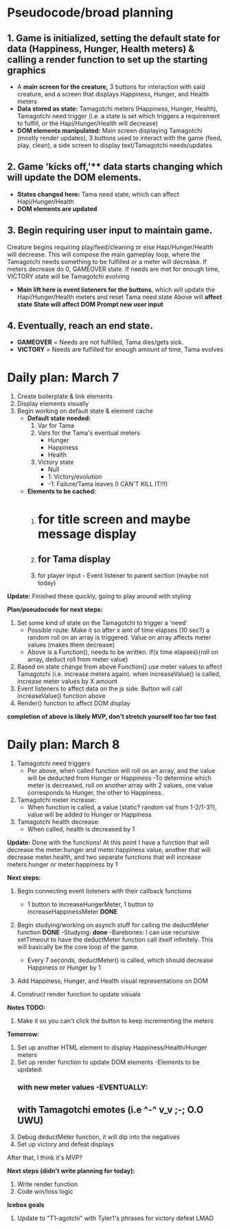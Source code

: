 # Pseudocode/broad planning

## 1. Game is initialized, setting the default state for data (Happiness, Hunger, Health meters) & calling a render function to set up the starting graphics 
- A **main screen for the creature,** 3 buttons for interaction with said creature, and a screen that displays Happiness, Hunger, and Health meters
- **Data stored as state:** Tamagotchi meters (Happiness, Hunger, Health), Tamagotchi need trigger (i.e. a state is set which triggers a requirement to fulfill, or the Hapi/Hunger/Health will decrease)
- **DOM elements manipulated:** Main screen displaying Tamagotchi (mostly render updates), 3 buttons used to interact with the game (feed, play, clean), a side screen to display text/Tamagotchi needs/updates



## 2. Game 'kicks off,'** data starts changing which will update the DOM elements.
- **States changed here:** Tama need state, which can affect Hapi/Hunger/Health
- **DOM elements are updated**



## 3. Begin requiring user input to maintain game. 
Creature begins requiring play/feed/cleaning or else Hapi/Hunger/Health will decrease. This will compose the main gameplay loop, where the Tamagotchi needs something to be fulfilled or a meter will decrease. If meters decrease do 0, GAMEOVER state. If needs are met for enough time, VICTORY state will be Tamagotchi evolving
- **Main lift here is event listeners for the buttons**, which will update the Hapi/Hunger/Health meters and reset Tama need state
Above will **affect state**
**State will affect DOM**
**Prompt new user input**



## 4. Eventually, reach an end state.
- **GAMEOVER** = Needs are not fulfilled, Tama dies/gets sick. 
- **VICTORY** = Needs are fulfilled for enough amount of time, Tama evolves





# Daily plan: March 7

1. Create boilerplate & link elements
2. Display elements visually
3. Begin working on default state & element cache
    - **Default state needed:**
        1. Var for Tama
        2. Vars for the Tama's eventual meters
            - Hunger
            - Happiness
            - Health
        3. Victory state
            - Null
            - 1: Victory/evolution
            - -1: Failure/Tama leaves (I CAN'T KILL IT!!!)
    - **Elements to be cached:**
        1. <h1> for title screen and maybe message display
        2. <h2> for Tama display
        3. <section class="buttons"> for player input
            - Event listener to parent section (maybe not today)

**Update:** Finished these quickly, going to play around with styling

**Plan/pseudocode for next steps:**

1. Set some kind of state on the Tamagotchi to trigger a 'need'
    - Possible route: Make it so after x amt of time elapses (10 sec?) a random roll on an array is triggered. Value on array affects meter values (makes them decrease)
    - Above is a Function(), needs to be written. If(x time elapses){roll on array, deduct roll from meter value}
2. Based on state change from above Function() use meter values to affect Tamagotchi (i.e. increase meters again). when increaseValue() is called, increase meter values by X amount
3. Event listeners to affect data on the js side. Button will call increaseValue() function above
4. Render() function to affect DOM display

**completion of above is likely MVP, don't stretch yourself too far too fast**

# Daily plan: March 8

1. Tamagotchi need triggers
    - Per above, when called function will roll on an array, and the value will be deducted from Hunger or Happiness
        -To determine which meter is decreased, roll on another array with 2 values, one value corresponds to Hunger, the other to Happiness.
2. Tamagotchi meter increase:
    - When function is called, a value (static? random val from 1-2/1-3?), value will be added to Hunger or Happiness
3. Tamagotchi health decrease:
    - When called, health is decreased by 1

**Update:** Done with the functions! At this point I have a function that will decrease the meter.hunger and meter.happiness value, another that will decrease meter.health, and two separate functions that will increase meters.hunger or meter.happiness by 1

**Next steps:** 

1. Begin connecting event listeners with their callback functions
    - 1 button to increaseHungerMeter, 1 button to increaseHappinessMeter **DONE**
2. Begin studying/working on asynch stuff for calling the deductMeter function **DONE**
    -Studying: **done**
    -Barebones: I can use recursive setTimeout to have the deductMeter function call itself infinitely. This will basically be the core loop of the game.

    - Every 7 seconds, deductMeter() is called, which should decrease Happiness or Hunger by 1
3. Add Happiness, Hunger, and Health visual representations on DOM
3. Construct render function to update visuals

**Notes TODO:**

1. Make it so you can't click the button to keep incrementing the meters

**Tomorrow:**

1. Set up another HTML element to display Happiness/Health/Hunger meters
2. Set up render function to update DOM elements
    -Elements to be updated: <h3> with new meter values
    -EVENTUALLY: <h2> with Tamagotchi emotes (i.e ^-^ v_v ;-; O.O UWU)
3. Debug deductMeter function, it will dip into the negatives
4. Set up victory and defeat displays

After that, I think it's MVP?

**Next steps (didn't write planning for today):**

1. Write render function
2. Code win/loss logic

**Icebox goals**

1. Update to "T1-agotchi" with Tyler1's phrases for victory defeat LMAO
    
        